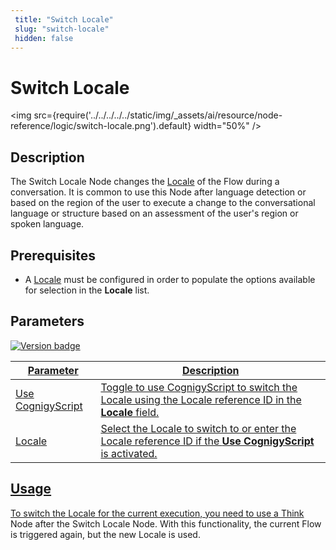 ```yaml
---
 title: "Switch Locale" 
 slug: "switch-locale" 
 hidden: false 
---
```


# Switch Locale

<img src={require('../../../../../static/img/_assets/ai/resource/node-reference/logic/switch-locale.png').default} width="50%" />

## Description

The Switch Locale Node changes the [Locale](../../translation-and-localization/localization.md) of the Flow during a conversation. It is common to use this Node after language detection or based on the region of the user to execute a change to the conversational language or structure based on an assessment of the user's region or spoken language. 

## Prerequisites

- A [Locale](../../translation-and-localization/localization.md) must be configured in order to populate the options available for selection in the **Locale** list.

## Parameters

<a href="../../../../release-notes/4.80.md" /><img src="https://img.shields.io/badge/Updated in-v4.80-blue.svg" alt="Version badge" />

| Parameter         | Description                                                                                                |
|-------------------|------------------------------------------------------------------------------------------------------------|
| Use CognigyScript | Toggle to use CognigyScript to switch the Locale using the Locale reference ID in the **Locale** field.    |
| Locale            | Select the Locale to switch to or enter the Locale reference ID if the **Use CognigyScript** is activated. |

## Usage

To switch the Locale for the current execution, you need to use a [Think](think.md) Node after the Switch Locale Node. With this functionality, the current Flow is triggered again, but the new Locale is used.
